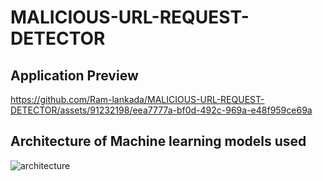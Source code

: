 # MALICIOUS-URL-REQUEST-DETECTOR

## Application Preview
https://github.com/Ram-lankada/MALICIOUS-URL-REQUEST-DETECTOR/assets/91232198/eea7777a-bf0d-492c-969a-e48f959ce69a

## Architecture of Machine learning models used
![architecture](https://user-images.githubusercontent.com/91232198/208237637-aa441ed0-74ba-4f37-a06b-73363729d4e8.png)
